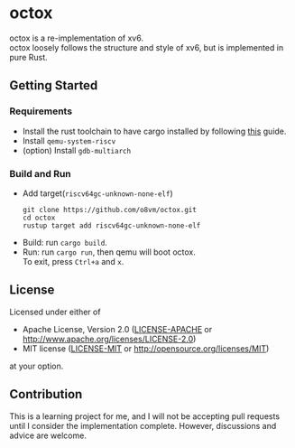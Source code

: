 # octox 

octox is a re-implementation of xv6.   
octox loosely follows the structure and style of xv6, but is implemented in pure Rust.

## Getting Started

### Requirements
* Install the rust toolchain to have cargo installed by following
  [this](https://www.rust-lang.org/tools/install) guide.
* Install `qemu-system-riscv`
* (option) Install `gdb-multiarch`

### Build and Run

* Add target(`riscv64gc-unknown-none-elf`)
  ```
  git clone https://github.com/o8vm/octox.git
  cd octox
  rustup target add riscv64gc-unknown-none-elf
  ```
* Build: run `cargo build`.
* Run: run `cargo run`, then qemu will boot octox.  
  To exit, press `Ctrl+a` and `x`.

## License

Licensed under either of

 * Apache License, Version 2.0
   ([LICENSE-APACHE](LICENSE-APACHE) or http://www.apache.org/licenses/LICENSE-2.0)
 * MIT license
   ([LICENSE-MIT](LICENSE-MIT) or http://opensource.org/licenses/MIT)

at your option.

## Contribution

This is a learning project for me, and I will not be accepting pull requests until I consider the implementation complete. However, discussions and advice are welcome.
